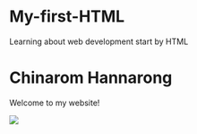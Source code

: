 # My-first-HTML
Learning about web development start by HTML

<html>
 
<body>
  <h1>Chinarom Hannarong</h1>
  <p>Welcome to my website!</p>
  <img src="https://content.codecademy.com/articles/github-pages-via-web-app/happy-ice-cream.gif" />
</body>
 
</html>
